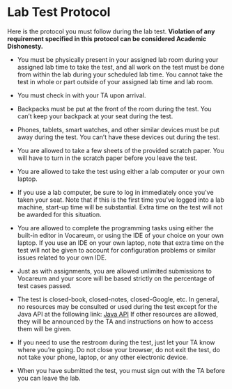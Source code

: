 # Lab Test Protocol

Here is the protocol you must follow during the lab test. **Violation of any
requirement specified in this protocol can be considered Academic Dishonesty.**

- You must be physically present in your assigned lab room during your assigned
lab time to take the test, and all work on the test must be done from within
the lab during your scheduled lab time. You cannot take the test in whole or
part outside of your assigned lab time and lab room.

- You must check in with your TA upon arrival.

- Backpacks must be put at the front of the room during the test. You can’t
keep your backpack at your seat during the test.

- Phones, tablets, smart watches, and other similar devices must be put away
during the test. You can’t have these devices out during the test.

- You are allowed to take a few sheets of the provided scratch paper. You will
have to turn in the scratch paper before you leave the test.

- You are allowed to take the test using either a lab computer or your own laptop. 

- If you use a lab computer, be sure to log in immediately once you've taken
your seat. Note that if this is the first time you've logged into a lab
machine, start-up time will be substantial. Extra time on the test will not be
awarded for this situation.

- You are allowed to complete the programming tasks using either the built-in
editor in Vocareum, or using the IDE of your choice on your own laptop. If you
use an IDE on your own laptop, note that extra time on the test will not be
given to account for configuration problems or similar issues related to your
own IDE.

- Just as with assignments, you are allowed unlimited submissions to Vocareum
and your score will be based strictly on the percentage of test cases passed.

- The test is closed-book, closed-notes, closed-Google, etc. In general, no
resources may be consulted or used during the test except for the Java API at
the following link: [Java
API](https://docs.oracle.com/en/java/javase/16/docs/api/index.html) If other
resources are allowed, they will be announced by the TA and instructions on how
to access them will be given.

- If you need to use the restroom during the test, just let your TA know where
you’re going. Do not close your browser, do not exit the test, do not take your
phone, laptop, or any other electronic device.

- When you have submitted the test, you must sign out with the TA before you
can leave the lab.


